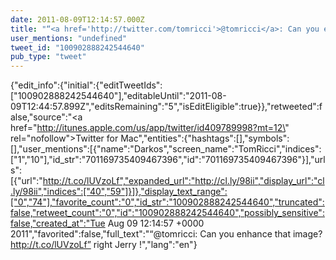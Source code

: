 ```yaml
---
date: 2011-08-09T12:14:57.000Z
title: "“<a href='http://twitter.com/tomricci'>@tomricci</a>: Can you enhance that image? http://t.co/lUVzoLf” right Jerry !″"
user_mentions: "undefined"
tweet_id: "100902888242544640"
pub_type: "tweet"
---
```

{"edit_info":{"initial":{"editTweetIds":["100902888242544640"],"editableUntil":"2011-08-09T12:44:57.899Z","editsRemaining":"5","isEditEligible":true}},"retweeted":false,"source":"<a href=\"http://itunes.apple.com/us/app/twitter/id409789998?mt=12\" rel=\"nofollow\">Twitter for Mac</a>","entities":{"hashtags":[],"symbols":[],"user_mentions":[{"name":"Darkos","screen_name":"TomRicci","indices":["1","10"],"id_str":"701169735409467396","id":"701169735409467396"}],"urls":[{"url":"http://t.co/lUVzoLf","expanded_url":"http://cl.ly/98ii","display_url":"cl.ly/98ii","indices":["40","59"]}]},"display_text_range":["0","74"],"favorite_count":"0","id_str":"100902888242544640","truncated":false,"retweet_count":"0","id":"100902888242544640","possibly_sensitive":false,"created_at":"Tue Aug 09 12:14:57 +0000 2011","favorited":false,"full_text":"“@tomricci: Can you enhance that image? http://t.co/lUVzoLf” right Jerry !","lang":"en"}
